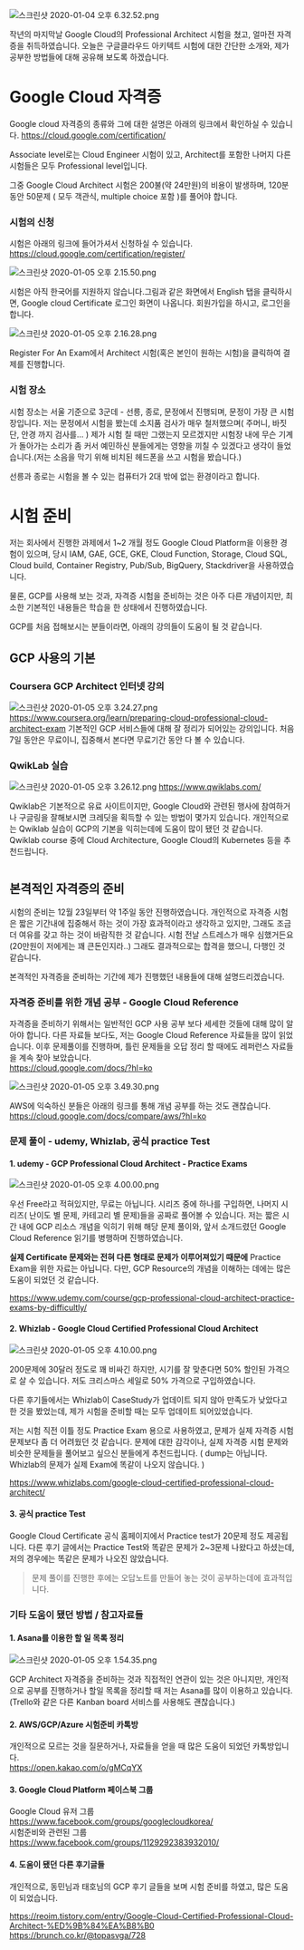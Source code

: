 
![스크린샷 2020-01-04 오후 6.32.52.png](https://images.velog.io/post-images/tedigom/52d42fc0-2f78-11ea-ba4b-25bc0ea03be8/-2020-01-04-6.32.52.png)


작년의 마지막날 Google Cloud의 Professional Architect 시험을 쳤고, 얼마전 자격증을 취득하였습니다. 오늘은 구글클라우드 아키텍트 시험에 대한 간단한 소개와, 제가 공부한 방법들에 대해 공유해 보도록 하겠습니다.  

# Google Cloud 자격증 
Google cloud 자격증의 종류와 그에 대한 설명은 아래의 링크에서 확인하실 수 있습니다.   https://cloud.google.com/certification/  

Associate level로는 Cloud Engineer 시험이 있고, Architect를 포함한 나머지 다른 시험들은 모두 Professional level입니다.  

그중 Google Cloud Architect 시험은 200불(약 24만원)의 비용이 발생하며, 120분 동안 50문제 ( 모두 객관식, multiple choice 포함 )를 풀어야 합니다.  

### 시험의 신청
시험은 아래의 링크에 들어가셔서 신청하실 수 있습니다.  
https://cloud.google.com/certification/register/  


![스크린샷 2020-01-05 오후 2.15.50.png](https://images.velog.io/post-images/tedigom/ab0a3570-2f7a-11ea-afc4-c74dc8f1b892/-2020-01-05-2.15.50.png)

시험은 아직 한국어를 지원하지 않습니다.그림과 같은 화면에서 English 탭을 클릭하시면, Google cloud Certificate 로그인 화면이 나옵니다. 회원가입을 하시고, 로그인을 합니다. 


![스크린샷 2020-01-05 오후 2.16.28.png](https://images.velog.io/post-images/tedigom/13fad530-2f7b-11ea-bef6-c14e9d91617f/-2020-01-05-2.16.28.png)

Register For An Exam에서 Architect 시험(혹은 본인이 원하는 시험)을 클릭하여 결제를 진행합니다. 

### 시험 장소

시험 장소는 서울 기준으로 3군데 - 선릉, 종로, 문정에서 진행되며, 문정이 가장 큰 시험장입니다. 
저는 문정에서 시험을 봤는데 소지품 검사가 매우 철저했으며( 주머니, 바짓단, 안경 까지 검사를... ) 제가 시험 칠 때만 그랬는지 모르겠지만 시험장 내에 무슨 기계가 돌아가는 소리가 좀 커서 예민하신 분들에게는 영향을 끼칠 수 있겠다고 생각이 들었습니다.(저는 소음을 막기 위해 비치된 헤드폰을 쓰고 시험을 봤습니다.)  

선릉과 종로는 시험을 볼 수 있는 컴퓨터가 2대 밖에 없는 환경이라고 합니다.

# 시험 준비
저는 회사에서 진행한 과제에서 1~2 개월 정도 Google Cloud Platform을 이용한 경험이 있으며, 당시 IAM, GAE, GCE, GKE, Cloud Function, Storage, Cloud SQL, Cloud build, Container Registry, Pub/Sub, BigQuery, Stackdriver을 사용하였습니다. 

물론, GCP를 사용해 보는 것과, 자격증 시험을 준비하는 것은 아주 다른 개념이지만, 최소한 기본적인 내용들은 학습을 한 상태에서 진행하였습니다. 

GCP를 처음 접해보시는 분들이라면, 아래의 강의들이 도움이 될 것 같습니다.  

## GCP 사용의 기본
### Coursera GCP Architect 인터넷 강의

![스크린샷 2020-01-05 오후 3.24.27.png](https://images.velog.io/post-images/tedigom/147d3580-2f84-11ea-a332-97e99ff37270/-2020-01-05-3.24.27.png)
https://www.coursera.org/learn/preparing-cloud-professional-cloud-architect-exam
기본적인 GCP 서비스들에 대해 잘 정리가 되어있는 강의입니다. 처음 7일 동안은 무료이니, 집중해서 본다면 무료기간 동안 다 볼 수 있습니다.  
###  


### QwikLab 실습
![스크린샷 2020-01-05 오후 3.26.12.png](https://images.velog.io/post-images/tedigom/518b3e90-2f84-11ea-9b63-75035484ca1c/-2020-01-05-3.26.12.png)
https://www.qwiklabs.com/

Qwiklab은 기본적으로 유료 사이트이지만, Google Cloud와 관련된 행사에 참여하거나 구글링을 잘해보시면 크레딧을 획득할 수 있는 방법이 몇가지 있습니다. 개인적으로는 Qwiklab 실습이 GCP의 기본을 익히는데에 도움이 많이 됐던 것 같습니다.  
Qwiklab course 중에 Cloud Architecture, Google Cloud의 Kubernetes 등을 추천드립니다.

#  


## 본격적인 자격증의 준비

시험의 준비는 12월 23일부터 약 1주일 동안 진행하였습니다. 개인적으로 자격증 시험은 짧은 기간내에 집중해서 하는 것이 가장 효과적이라고 생각하고 있지만, 그래도 조금 더 여유를 갖고 하는 것이 바람직한 것 같습니다. 시험 전날 스트레스가 매우 심했거든요 (20만원이 저에게는 꽤 큰돈인지라..)
그래도 결과적으로는 합격을 했으니, 다행인 것 같습니다.

본격적인 자격증을 준비하는 기간에 제가 진행했던 내용들에 대해 설명드리겠습니다.

### 자격증 준비를 위한 개념 공부 - Google Cloud Reference

자격증을 준비하기 위해서는 일반적인 GCP 사용 공부 보다 세세한 것들에 대해 많이 알아야 합니다. 다른 자료들 보다도, 저는 Google Cloud Reference 자료들을 많이 읽었습니다. 이후 문제풀이를 진행하며, 틀린 문제들을 오답 정리 할 때에도 레퍼런스 자료들을 계속 찾아 보았습니다.  
https://cloud.google.com/docs/?hl=ko

![스크린샷 2020-01-05 오후 3.49.30.png](https://images.velog.io/post-images/tedigom/a686bd40-2f87-11ea-8def-0de1b21b24ff/-2020-01-05-3.49.30.png)

AWS에 익숙하신 분들은 아래의 링크를 통해 개념 공부를 하는 것도 괜찮습니다.  
https://cloud.google.com/docs/compare/aws/?hl=ko


### 문제 풀이 - udemy, Whizlab, 공식 practice Test
#### 1. udemy - GCP Professional Cloud Architect - Practice Exams

![스크린샷 2020-01-05 오후 4.00.00.png](https://images.velog.io/post-images/tedigom/24239c40-2f89-11ea-a332-97e99ff37270/-2020-01-05-4.00.00.png)

우선 Free라고 적혀있지만, 무료는 아닙니다. 시리즈 중에 하나를 구입하면, 나머지 시리즈( 난이도 별 문제, 카테고리 별 문제)들을 공짜로 풀어볼 수 있습니다. 저는 짧은 시간 내에 GCP 리소스 개념을 익히기 위해 해당 문제 풀이와, 앞서 소개드렸던 Google Cloud Reference 읽기를 병행하며 진행하였습니다.

**실제 Certificate 문제와는 전혀 다른 형태로 문제가 이루어져있기 때문에** Practice Exam을 위한 자료는 아닙니다. 다만, GCP Resource의 개념을 이해하는 데에는 많은 도움이 되었던 것 같습니다.

https://www.udemy.com/course/gcp-professional-cloud-architect-practice-exams-by-difficultly/

#### 2. Whizlab - Google Cloud Certified Professional Cloud Architect

![스크린샷 2020-01-05 오후 4.10.00.png](https://images.velog.io/post-images/tedigom/99354960-2f8a-11ea-ad7e-19642f2e961d/-2020-01-05-4.10.00.png)

200문제에 30달러 정도로 꽤 비싸긴 하지만, 시기를 잘 맞춘다면 50% 할인된 가격으로 살 수 있습니다. 저도 크리스마스 세일로 50% 가격으로 구입하였습니다.

다른 후기들에서는 Whizlab이 CaseStudy가 업데이트 되지 않아 만족도가 낮았다고 한 것을 봤었는데, 제가 시험을 준비할 때는 모두 업데이트 되어있었습니다. 

저는 시험 직전 이틀 정도 Practice Exam 용으로 사용하였고, 문제가 실제 자격증 시험 문제보다 좀 더 어려웠던 것 같습니다. 문제에 대한 감각이나, 실제 자격증 시험 문제와 비슷한 문제들을 풀어보고 싶으신 분들에게 추천드립니다. ( dump는 아닙니다. Whizlab의 문제가 실제 Exam에 똑같이 나오지 않습니다. )


https://www.whizlabs.com/google-cloud-certified-professional-cloud-architect/

#### 3. 공식 practice Test
Google Cloud Certificate 공식 홈페이지에서 Practice test가 20문제 정도 제공됩니다. 다른 후기 글에서는 Practice Test와 똑같은 문제가 2~3문제 나왔다고 하셨는데, 저의 경우에는 똑같은 문제가 나오진 않았습니다.


  
 > 문제 풀이를 진행한 후에는 오답노트를 만들어 놓는 것이 공부하는데에 효과적입니다.


### 기타 도움이 됐던 방법 / 참고자료들
#### 1. Asana를 이용한 할 일 목록 정리
![스크린샷 2020-01-05 오후 1.54.35.png](https://images.velog.io/post-images/tedigom/d7317540-2f85-11ea-8def-0de1b21b24ff/-2020-01-05-1.54.35.png)

GCP Architect 자격증을 준비하는 것과 직접적인 연관이 있는 것은 아니지만, 개인적으로 공부를 진행하거나 할일 목록을 정리할 때 저는 Asana를 많이 이용하고 있습니다. (Trello와 같은 다른 Kanban board 서비스를 사용해도 괜찮습니다.) 

#### 2. AWS/GCP/Azure 시험준비 카톡방
개인적으로 모르는 것을 질문하거나, 자료들을 얻을 때 많은 도움이 되었던 카톡방입니다.  
https://open.kakao.com/o/gMCqYX

#### 3. Google Cloud Platform 페이스북 그룹

Google Cloud 유저 그룹  
https://www.facebook.com/groups/googlecloudkorea/  
시험준비와 관련된 그룹  
https://www.facebook.com/groups/1129292383932010/   

#### 4. 도움이 됐던 다른 후기글들
개인적으로, 동민님과 태호님의 GCP 후기 글들을 보며 시험 준비를 하였고, 많은 도움이 되었습니다.  

https://reoim.tistory.com/entry/Google-Cloud-Certified-Professional-Cloud-Architect-%ED%9B%84%EA%B8%B0  
https://brunch.co.kr/@topasvga/728  






